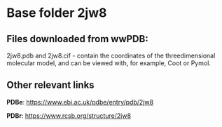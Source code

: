 # Base folder 2jw8

## Files downloaded from wwPDB:

2jw8.pdb and 2jw8.cif - contain the coordinates of the threedimensional molecular model, and can be viewed with, for example, Coot or Pymol.



## Other relevant links 
**PDBe**:  https://www.ebi.ac.uk/pdbe/entry/pdb/2jw8
 
**PDBr**: https://www.rcsb.org/structure/2jw8 
